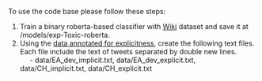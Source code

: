 To use the code base please follow these steps:

1.    Train a binary roberta-based classifier with [Wiki](https://github.com/IsarNejad/cross_dataset_toxicity) dataset and save it at /models/exp-Toxic-roberta. 
2.    Using the [data annotated for explicitness](https://github.com/IsarNejad/TCAV-for-Text-Classifiers/tree/main/Data), create the following text files. Each file include the text of tweets separated by double new lines.   
 &nbsp;&nbsp;&nbsp;&nbsp; - data/EA_dev_implicit.txt, data/EA_dev_explicit.txt, data/CH_implicit.txt, data/CH_explicit.txt
  
  
  
